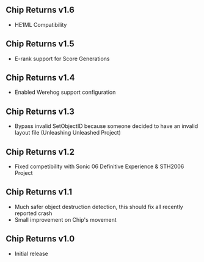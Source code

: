 ## Chip Returns v1.6

- HE1ML Compatibility


## Chip Returns v1.5

- E-rank support for Score Generations


## Chip Returns v1.4

- Enabled Werehog support configuration


## Chip Returns v1.3

- Bypass invalid SetObjectID because someone decided to have an invalid layout file (Unleashing Unleashed Project)


## Chip Returns v1.2

- Fixed competibility with Sonic 06 Definitive Experience & STH2006 Project


## Chip Returns v1.1

- Much safer object destruction detection, this should fix all recently reported crash
- Small improvement on Chip's movement


## Chip Returns v1.0

- Initial release
